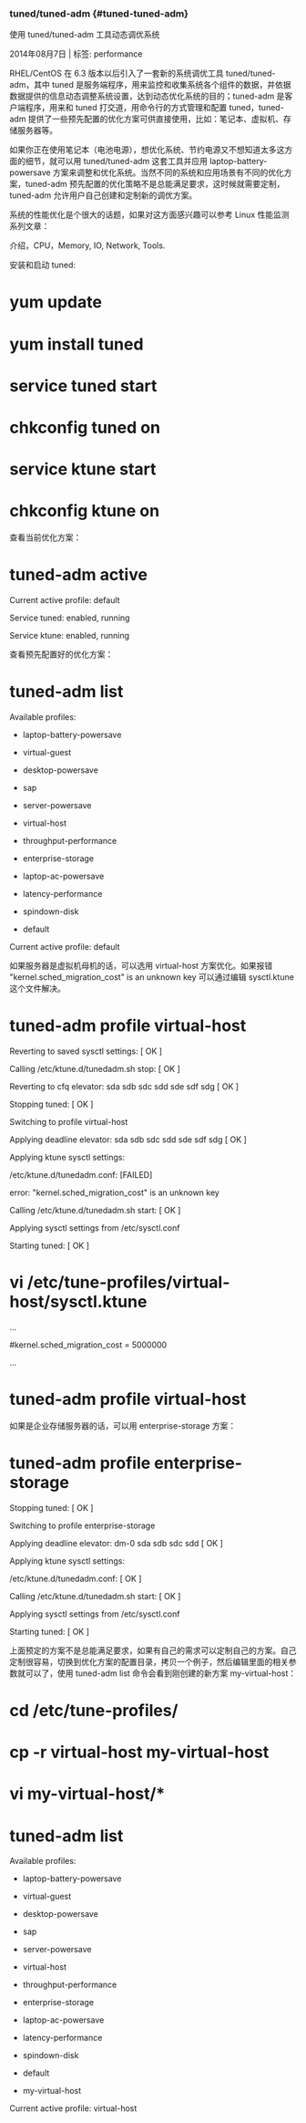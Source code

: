 ### tuned/tuned-adm {#tuned-tuned-adm}

使用 tuned/tuned-adm 工具动态调优系统

2014年08月7日 | 标签: performance

RHEL/CentOS 在 6.3 版本以后引入了一套新的系统调优工具 tuned/tuned-adm，其中 tuned 是服务端程序，用来监控和收集系统各个组件的数据，并依据数据提供的信息动态调整系统设置，达到动态优化系统的目的；tuned-adm 是客户端程序，用来和 tuned 打交道，用命令行的方式管理和配置 tuned，tuned-adm 提供了一些预先配置的优化方案可供直接使用，比如：笔记本、虚拟机、存储服务器等。

如果你正在使用笔记本（电池电源），想优化系统、节约电源又不想知道太多这方面的细节，就可以用 tuned/tuned-adm 这套工具并应用 laptop-battery-powersave 方案来调整和优化系统。当然不同的系统和应用场景有不同的优化方案，tuned-adm 预先配置的优化策略不是总能满足要求，这时候就需要定制，tuned-adm 允许用户自己创建和定制新的调优方案。

系统的性能优化是个很大的话题，如果对这方面感兴趣可以参考 Linux 性能监测系列文章：

介绍，CPU，Memory, IO, Network, Tools.

安装和启动 tuned:

# yum update

# yum install tuned

# service tuned start

# chkconfig tuned on

# service ktune start

# chkconfig ktune on

查看当前优化方案：

# tuned-adm active

Current active profile: default

Service tuned: enabled, running

Service ktune: enabled, running

查看预先配置好的优化方案：

# tuned-adm list

Available profiles:

- laptop-battery-powersave

- virtual-guest

- desktop-powersave

- sap

- server-powersave

- virtual-host

- throughput-performance

- enterprise-storage

- laptop-ac-powersave

- latency-performance

- spindown-disk

- default

Current active profile: default

如果服务器是虚拟机母机的话，可以选用 virtual-host 方案优化。如果报错 &quot;kernel.sched_migration_cost&quot; is an unknown key 可以通过编辑 sysctl.ktune 这个文件解决。

# tuned-adm profile virtual-host

Reverting to saved sysctl settings:                        [  OK  ]

Calling /etc/ktune.d/tunedadm.sh stop:                   [  OK  ]

Reverting to cfq elevator: sda sdb sdc sdd sde sdf sdg     [  OK  ]

Stopping tuned:                                            [  OK  ]

Switching to profile virtual-host

Applying deadline elevator: sda sdb sdc sdd sde sdf sdg    [  OK  ]

Applying ktune sysctl settings:

/etc/ktune.d/tunedadm.conf:                                [FAILED]

 error: &quot;kernel.sched_migration_cost&quot; is an unknown key

Calling /etc/ktune.d/tunedadm.sh start:                  [  OK  ]

Applying sysctl settings from /etc/sysctl.conf

Starting tuned:                                            [  OK  ]

# vi /etc/tune-profiles/virtual-host/sysctl.ktune

...

#kernel.sched_migration_cost = 5000000

...

# tuned-adm profile virtual-host

如果是企业存储服务器的话，可以用 enterprise-storage 方案：

# tuned-adm profile enterprise-storage

Stopping tuned:                                            [  OK  ]

Switching to profile enterprise-storage

Applying deadline elevator: dm-0 sda sdb sdc sdd           [  OK  ]

Applying ktune sysctl settings:

/etc/ktune.d/tunedadm.conf:                                [  OK  ]

Calling /etc/ktune.d/tunedadm.sh start:                  [  OK  ]

Applying sysctl settings from /etc/sysctl.conf

Starting tuned:                                            [  OK  ]

上面预定的方案不是总能满足要求，如果有自己的需求可以定制自己的方案。自己定制很容易，切换到优化方案的配置目录，拷贝一个例子，然后编辑里面的相关参数就可以了，使用 tuned-adm list 命令会看到刚创建的新方案 my-virtual-host：

# cd /etc/tune-profiles/

# cp -r virtual-host my-virtual-host

# vi my-virtual-host/*

# tuned-adm list

Available profiles:

- laptop-battery-powersave

- virtual-guest

- desktop-powersave

- sap

- server-powersave

- virtual-host

- throughput-performance

- enterprise-storage

- laptop-ac-powersave

- latency-performance

- spindown-disk

- default

- my-virtual-host

Current active profile: virtual-host